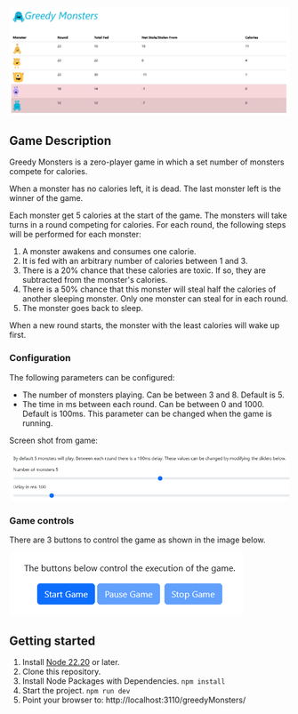 ![front_image](gamerunning.png)

## Game Description

Greedy Monsters is a zero-player game in which a set number of monsters compete for calories.

When a monster has no calories left, it is dead. The last monster left is the winner of the game.

Each monster get 5 calories at the start of the game. The monsters will take turns in a round competing for calories. For each round, the following steps will be performed for each monster:

1. A monster awakens and consumes one calorie. 
2. It is fed with an arbitrary number of calories between 1 and 3. 
3. There is a 20% chance that these calories are toxic. If so, they are subtracted from the monster's calories. 
4. There is a 50% chance that this monster will steal half the calories of another sleeping monster. Only one monster can steal for in each round.
5. The monster goes back to sleep.

When a new round starts, the monster with the least calories will wake up first.

### Configuration
The following parameters can be configured:

- The number of monsters playing. Can be between 3 and 8. Default is 5.
- The time in ms between each round. Can be between 0 and 1000. Default is 100ms.
  This parameter can be changed when the game is running.

Screen shot from game:

![gameconfiguration](configuration.png)

### Game controls
There are 3 buttons to control the game as shown in the image below.

![game_controls](gamecontrols.png)

## Getting started
1. Install [Node 22.20](https://nodejs.org/en/download) or later.
2. Clone this repository.
3. Install Node Packages with Dependencies. `npm install`
4. Start the project. `npm run dev`
5. Point your browser to: http://localhost:3110/greedyMonsters/

